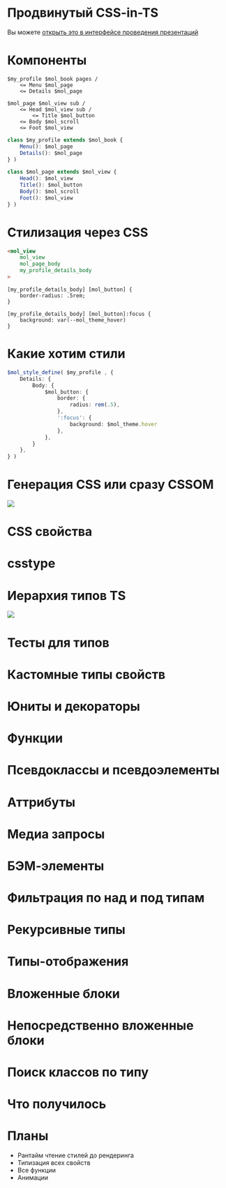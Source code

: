 # Продвинутый CSS-in-TS

Вы можете [открыть это в интерфейсе проведения презентаций](https://nin-jin.github.io/slides/css-in-ts/)

# Компоненты

```tree
$my_profile $mol_book pages /
    <= Menu $mol_page
    <= Details $mol_page

$mol_page $mol_view sub /
    <= Head $mol_view sub /
        <= Title $mol_button
    <= Body $mol_scroll
    <= Foot $mol_view
```

```typescript
class $my_profile extends $mol_book {
    Menu(): $mol_page
    Details(): $mol_page
} )

class $mol_page extends $mol_view {
    Head(): $mol_view
    Title(): $mol_button
    Body(): $mol_scroll
    Foot(): $mol_view
} )
```

# Стилизация через CSS

```html
<mol_view
    mol_view
    mol_page_body
    my_profile_details_body
>
```

```
[my_profile_details_body] [mol_button] {
    border-radius: .5rem;
}

[my_profile_details_body] [mol_button]:focus {
    background: var(--mol_theme_hover)
}
```

# Какие хотим стили

```typescript
$mol_style_define( $my_profile , {
    Details: {
        Body: {
            $mol_button: {
                border: {
                    radius: rem(.5),
                },
                ':focus': {
                    background: $mol_theme.hover
                },
            },
        }
    },
} )
```

# Генерация CSS или сразу CSSOM

![](https://i.imgur.com/qoJQD62.png)

# CSS свойства
# csstype
# Иерархия типов TS

![](https://habrastorage.org/webt/gv/dn/fo/gvdnfoavusfb2bvi45s7jhpjcfc.png)

# Тесты для типов
# Кастомные типы свойств
# Юниты и декораторы
# Функции
# Псевдоклассы и псевдоэлементы
# Аттрибуты
# Медиа запросы
# БЭМ-элементы
# Фильтрация по над и под типам
# Рекурсивные типы
# Типы-отображения
# Вложенные блоки
# Непосредственно вложенные блоки
# Поиск классов по типу
# Что получилось
# Планы

* Рантайм чтение стилей до рендеринга
* Типизация всех свойств
* Все функции
* Анимации
